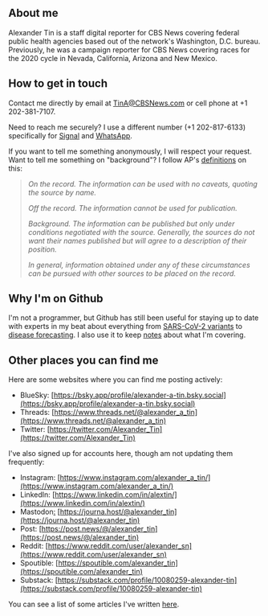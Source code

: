 ## About me

Alexander Tin is a staff digital reporter for CBS News covering federal public health agencies based out of the network's Washington, D.C. bureau. Previously, he was a campaign reporter for CBS News covering races for the 2020 cycle in Nevada, California, Arizona and New Mexico.

## How to get in touch

Contact me directly by email at [TinA@CBSNews.com](mailto:TinA@CBSNews.com) or cell phone at +1 202-381-7107. 

Need to reach me securely? I use a different number (+1 202-817-6133) specifically for [Signal](https://signal.org/) and [WhatsApp](https://www.whatsapp.com/).

If you want to tell me something anonymously, I will respect your request. Want to tell me something on "background"? I follow AP's [definitions](https://www.ap.org/about/news-values-and-principles/telling-the-story/anonymous-sources) on this:

> _On the record. The information can be used with no caveats, quoting the source by name._
> 
> _Off the record. The information cannot be used for publication._
> 
> _Background. The information can be published but only under conditions negotiated with the source. Generally, the sources do not want their names published but will agree to a description of their position._
>
> _In general, information obtained under any of these circumstances can be pursued with other sources to be placed on the record._

## Why I'm on Github

I'm not a programmer, but Github has still been useful for staying up to date with experts in my beat about everything from [SARS-CoV-2 variants](https://github.com/neherlab/SARS-CoV-2_variant-reports/) to [disease forecasting](https://github.com/reichlab/covid19-forecast-hub). I also use it to keep [notes](https://tinalexander.github.io/notes/) about what I'm covering. 

## Other places you can find me

Here are some websites where you can find me posting actively:

- BlueSky: [https://bsky.app/profile/alexander-a-tin.bsky.social](https://bsky.app/profile/alexander-a-tin.bsky.social)
- Threads: [https://www.threads.net/@alexander_a_tin](https://www.threads.net/@alexander_a_tin)
- Twitter: [https://twitter.com/Alexander_Tin](https://twitter.com/Alexander_Tin)

I've also signed up for accounts here, though am not updating them frequently:

- Instagram: [https://www.instagram.com/alexander_a_tin/](https://www.instagram.com/alexander_a_tin/)
- LinkedIn: [https://www.linkedin.com/in/alextin/](https://www.linkedin.com/in/alextin/)
- Mastodon<a rel="me" href="https://journa.host/@alexander_tin">:</a> [https://journa.host/@alexander_tin](https://journa.host/@alexander_tin)
- Post: [https://post.news/@/alexander_tin](https://post.news/@/alexander_tin)
- Reddit: [https://www.reddit.com/user/alexander_sn](https://www.reddit.com/user/alexander_sn)
- Spoutible: [https://spoutible.com/alexander_tin](https://spoutible.com/alexander_tin)
- Substack: [https://substack.com/profile/10080259-alexander-tin](https://substack.com/profile/10080259-alexander-tin)

You can see a list of some articles I've written [here](https://tinalexander.github.io/notes/2023/articles).
